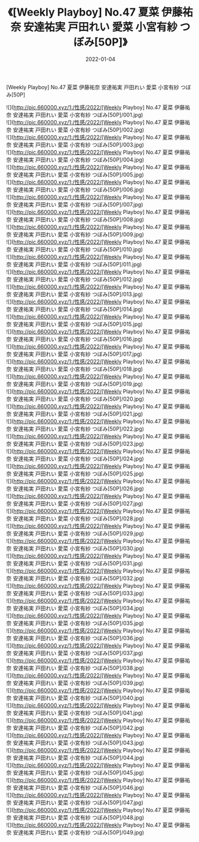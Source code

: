 ﻿---
layout: post
title:  《[Weekly Playboy] No.47 夏菜 伊藤祐奈 安達祐実 戸田れい 愛菜 小宮有紗 つぼみ[50P]》
date:   2022-01-04
img: http://pic.660000.xyz/1:/性感/2022/[Weekly Playboy] No.47 夏菜 伊藤祐奈 安達祐実 戸田れい 愛菜 小宮有紗 つぼみ[50P]/000.jpg
categories: [美女, 清纯, 唯美]
---

[Weekly Playboy] No.47 夏菜 伊藤祐奈 安達祐実 戸田れい 愛菜 小宮有紗 つぼみ[50P]

  ![](http://pic.660000.xyz/1:/性感/2022/[Weekly Playboy] No.47 夏菜 伊藤祐奈 安達祐実 戸田れい 愛菜 小宮有紗 つぼみ[50P]/001.jpg) <br> ![](http://pic.660000.xyz/1:/性感/2022/[Weekly Playboy] No.47 夏菜 伊藤祐奈 安達祐実 戸田れい 愛菜 小宮有紗 つぼみ[50P]/002.jpg) <br> ![](http://pic.660000.xyz/1:/性感/2022/[Weekly Playboy] No.47 夏菜 伊藤祐奈 安達祐実 戸田れい 愛菜 小宮有紗 つぼみ[50P]/003.jpg) <br> ![](http://pic.660000.xyz/1:/性感/2022/[Weekly Playboy] No.47 夏菜 伊藤祐奈 安達祐実 戸田れい 愛菜 小宮有紗 つぼみ[50P]/004.jpg) <br> ![](http://pic.660000.xyz/1:/性感/2022/[Weekly Playboy] No.47 夏菜 伊藤祐奈 安達祐実 戸田れい 愛菜 小宮有紗 つぼみ[50P]/005.jpg) <br> ![](http://pic.660000.xyz/1:/性感/2022/[Weekly Playboy] No.47 夏菜 伊藤祐奈 安達祐実 戸田れい 愛菜 小宮有紗 つぼみ[50P]/006.jpg) <br> ![](http://pic.660000.xyz/1:/性感/2022/[Weekly Playboy] No.47 夏菜 伊藤祐奈 安達祐実 戸田れい 愛菜 小宮有紗 つぼみ[50P]/007.jpg) <br> ![](http://pic.660000.xyz/1:/性感/2022/[Weekly Playboy] No.47 夏菜 伊藤祐奈 安達祐実 戸田れい 愛菜 小宮有紗 つぼみ[50P]/008.jpg) <br> ![](http://pic.660000.xyz/1:/性感/2022/[Weekly Playboy] No.47 夏菜 伊藤祐奈 安達祐実 戸田れい 愛菜 小宮有紗 つぼみ[50P]/009.jpg) <br> ![](http://pic.660000.xyz/1:/性感/2022/[Weekly Playboy] No.47 夏菜 伊藤祐奈 安達祐実 戸田れい 愛菜 小宮有紗 つぼみ[50P]/010.jpg) <br> ![](http://pic.660000.xyz/1:/性感/2022/[Weekly Playboy] No.47 夏菜 伊藤祐奈 安達祐実 戸田れい 愛菜 小宮有紗 つぼみ[50P]/011.jpg) <br> ![](http://pic.660000.xyz/1:/性感/2022/[Weekly Playboy] No.47 夏菜 伊藤祐奈 安達祐実 戸田れい 愛菜 小宮有紗 つぼみ[50P]/012.jpg) <br> ![](http://pic.660000.xyz/1:/性感/2022/[Weekly Playboy] No.47 夏菜 伊藤祐奈 安達祐実 戸田れい 愛菜 小宮有紗 つぼみ[50P]/013.jpg) <br> ![](http://pic.660000.xyz/1:/性感/2022/[Weekly Playboy] No.47 夏菜 伊藤祐奈 安達祐実 戸田れい 愛菜 小宮有紗 つぼみ[50P]/014.jpg) <br> ![](http://pic.660000.xyz/1:/性感/2022/[Weekly Playboy] No.47 夏菜 伊藤祐奈 安達祐実 戸田れい 愛菜 小宮有紗 つぼみ[50P]/015.jpg) <br> ![](http://pic.660000.xyz/1:/性感/2022/[Weekly Playboy] No.47 夏菜 伊藤祐奈 安達祐実 戸田れい 愛菜 小宮有紗 つぼみ[50P]/016.jpg) <br> ![](http://pic.660000.xyz/1:/性感/2022/[Weekly Playboy] No.47 夏菜 伊藤祐奈 安達祐実 戸田れい 愛菜 小宮有紗 つぼみ[50P]/017.jpg) <br> ![](http://pic.660000.xyz/1:/性感/2022/[Weekly Playboy] No.47 夏菜 伊藤祐奈 安達祐実 戸田れい 愛菜 小宮有紗 つぼみ[50P]/018.jpg) <br> ![](http://pic.660000.xyz/1:/性感/2022/[Weekly Playboy] No.47 夏菜 伊藤祐奈 安達祐実 戸田れい 愛菜 小宮有紗 つぼみ[50P]/019.jpg) <br> ![](http://pic.660000.xyz/1:/性感/2022/[Weekly Playboy] No.47 夏菜 伊藤祐奈 安達祐実 戸田れい 愛菜 小宮有紗 つぼみ[50P]/020.jpg) <br> ![](http://pic.660000.xyz/1:/性感/2022/[Weekly Playboy] No.47 夏菜 伊藤祐奈 安達祐実 戸田れい 愛菜 小宮有紗 つぼみ[50P]/021.jpg) <br> ![](http://pic.660000.xyz/1:/性感/2022/[Weekly Playboy] No.47 夏菜 伊藤祐奈 安達祐実 戸田れい 愛菜 小宮有紗 つぼみ[50P]/022.jpg) <br> ![](http://pic.660000.xyz/1:/性感/2022/[Weekly Playboy] No.47 夏菜 伊藤祐奈 安達祐実 戸田れい 愛菜 小宮有紗 つぼみ[50P]/023.jpg) <br> ![](http://pic.660000.xyz/1:/性感/2022/[Weekly Playboy] No.47 夏菜 伊藤祐奈 安達祐実 戸田れい 愛菜 小宮有紗 つぼみ[50P]/024.jpg) <br> ![](http://pic.660000.xyz/1:/性感/2022/[Weekly Playboy] No.47 夏菜 伊藤祐奈 安達祐実 戸田れい 愛菜 小宮有紗 つぼみ[50P]/025.jpg) <br> ![](http://pic.660000.xyz/1:/性感/2022/[Weekly Playboy] No.47 夏菜 伊藤祐奈 安達祐実 戸田れい 愛菜 小宮有紗 つぼみ[50P]/026.jpg) <br> ![](http://pic.660000.xyz/1:/性感/2022/[Weekly Playboy] No.47 夏菜 伊藤祐奈 安達祐実 戸田れい 愛菜 小宮有紗 つぼみ[50P]/027.jpg) <br> ![](http://pic.660000.xyz/1:/性感/2022/[Weekly Playboy] No.47 夏菜 伊藤祐奈 安達祐実 戸田れい 愛菜 小宮有紗 つぼみ[50P]/028.jpg) <br> ![](http://pic.660000.xyz/1:/性感/2022/[Weekly Playboy] No.47 夏菜 伊藤祐奈 安達祐実 戸田れい 愛菜 小宮有紗 つぼみ[50P]/029.jpg) <br> ![](http://pic.660000.xyz/1:/性感/2022/[Weekly Playboy] No.47 夏菜 伊藤祐奈 安達祐実 戸田れい 愛菜 小宮有紗 つぼみ[50P]/030.jpg) <br> ![](http://pic.660000.xyz/1:/性感/2022/[Weekly Playboy] No.47 夏菜 伊藤祐奈 安達祐実 戸田れい 愛菜 小宮有紗 つぼみ[50P]/031.jpg) <br> ![](http://pic.660000.xyz/1:/性感/2022/[Weekly Playboy] No.47 夏菜 伊藤祐奈 安達祐実 戸田れい 愛菜 小宮有紗 つぼみ[50P]/032.jpg) <br> ![](http://pic.660000.xyz/1:/性感/2022/[Weekly Playboy] No.47 夏菜 伊藤祐奈 安達祐実 戸田れい 愛菜 小宮有紗 つぼみ[50P]/033.jpg) <br> ![](http://pic.660000.xyz/1:/性感/2022/[Weekly Playboy] No.47 夏菜 伊藤祐奈 安達祐実 戸田れい 愛菜 小宮有紗 つぼみ[50P]/034.jpg) <br> ![](http://pic.660000.xyz/1:/性感/2022/[Weekly Playboy] No.47 夏菜 伊藤祐奈 安達祐実 戸田れい 愛菜 小宮有紗 つぼみ[50P]/035.jpg) <br> ![](http://pic.660000.xyz/1:/性感/2022/[Weekly Playboy] No.47 夏菜 伊藤祐奈 安達祐実 戸田れい 愛菜 小宮有紗 つぼみ[50P]/036.jpg) <br> ![](http://pic.660000.xyz/1:/性感/2022/[Weekly Playboy] No.47 夏菜 伊藤祐奈 安達祐実 戸田れい 愛菜 小宮有紗 つぼみ[50P]/037.jpg) <br> ![](http://pic.660000.xyz/1:/性感/2022/[Weekly Playboy] No.47 夏菜 伊藤祐奈 安達祐実 戸田れい 愛菜 小宮有紗 つぼみ[50P]/038.jpg) <br> ![](http://pic.660000.xyz/1:/性感/2022/[Weekly Playboy] No.47 夏菜 伊藤祐奈 安達祐実 戸田れい 愛菜 小宮有紗 つぼみ[50P]/039.jpg) <br> ![](http://pic.660000.xyz/1:/性感/2022/[Weekly Playboy] No.47 夏菜 伊藤祐奈 安達祐実 戸田れい 愛菜 小宮有紗 つぼみ[50P]/040.jpg) <br> ![](http://pic.660000.xyz/1:/性感/2022/[Weekly Playboy] No.47 夏菜 伊藤祐奈 安達祐実 戸田れい 愛菜 小宮有紗 つぼみ[50P]/041.jpg) <br> ![](http://pic.660000.xyz/1:/性感/2022/[Weekly Playboy] No.47 夏菜 伊藤祐奈 安達祐実 戸田れい 愛菜 小宮有紗 つぼみ[50P]/042.jpg) <br> ![](http://pic.660000.xyz/1:/性感/2022/[Weekly Playboy] No.47 夏菜 伊藤祐奈 安達祐実 戸田れい 愛菜 小宮有紗 つぼみ[50P]/043.jpg) <br> ![](http://pic.660000.xyz/1:/性感/2022/[Weekly Playboy] No.47 夏菜 伊藤祐奈 安達祐実 戸田れい 愛菜 小宮有紗 つぼみ[50P]/044.jpg) <br> ![](http://pic.660000.xyz/1:/性感/2022/[Weekly Playboy] No.47 夏菜 伊藤祐奈 安達祐実 戸田れい 愛菜 小宮有紗 つぼみ[50P]/045.jpg) <br> ![](http://pic.660000.xyz/1:/性感/2022/[Weekly Playboy] No.47 夏菜 伊藤祐奈 安達祐実 戸田れい 愛菜 小宮有紗 つぼみ[50P]/046.jpg) <br> ![](http://pic.660000.xyz/1:/性感/2022/[Weekly Playboy] No.47 夏菜 伊藤祐奈 安達祐実 戸田れい 愛菜 小宮有紗 つぼみ[50P]/047.jpg) <br> ![](http://pic.660000.xyz/1:/性感/2022/[Weekly Playboy] No.47 夏菜 伊藤祐奈 安達祐実 戸田れい 愛菜 小宮有紗 つぼみ[50P]/048.jpg) <br> ![](http://pic.660000.xyz/1:/性感/2022/[Weekly Playboy] No.47 夏菜 伊藤祐奈 安達祐実 戸田れい 愛菜 小宮有紗 つぼみ[50P]/049.jpg) <br>